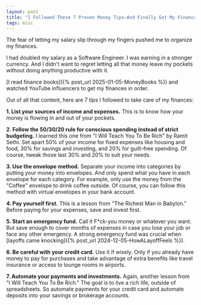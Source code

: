 ```yaml
---
layout: post
title: "I Followed These 7 Proven Money Tips—And Finally Got My Finances Under Control"
tags: misc
---
```


The fear of letting my salary slip through my fingers pushed me to organize my finances.

I had doubled my salary as a Software Engineer. I was earning in a stronger currency. And I didn't want to regret letting all that money leave my pockets without doing anything productive with it.

[I read finance books]({% post_url 2025-01-05-MoneyBooks %}) and watched YouTube influencers to get my finances in order.

Out of all that content, here are 7 tips I followed to take care of my finances:

**1. List your sources of income and expenses.** This is to know how your money is flowing in and out of your pockets.

**2. Follow the 50/30/20 rule for conscious spending instead of strict budgeting.** I learned this one from "I Will Teach You To Be Rich" by Ramit Sethi. Set apart 50% of your income for fixed expenses like housing and food, 30% for savings and investing, and 20% for guilt-free spending. Of course, tweak those last 30% and 20% to suit your needs.

**3. Use the envelope method.** Separate your income into categories by putting your money into envelopes. And only spend what you have in each envelope for each category. For example, only use the money from the "Coffee" envelope to drink coffee outside. Of course, you can follow this method with virtual envelopes in your bank account.

**4. Pay yourself first.** This is a lesson from "The Richest Man in Babylon." Before paying for your expenses, save and invest first.

**5. Start an emergency fund.** Call it F*ck-you money or whatever you want. But save enough to cover months of expenses in case you lose your job or face any other emergency. A strong emergency fund was crucial when [layoffs came knocking]({% post_url 2024-12-05-HowALayoffFeels %}).

**6. Be careful with your credit card.** Use it if wisely. Only if you already have money to pay for purchases and take advantage of extra benefits like travel insurance or access to lounge rooms in airports.

**7. Automate your payments and investments.** Again, another lesson from "I Will Teach You To Be Rich." The goal is to live a rich life, outside of spreadsheets. So automate payments for your credit card and automate deposits into your savings or brokerage accounts. 
